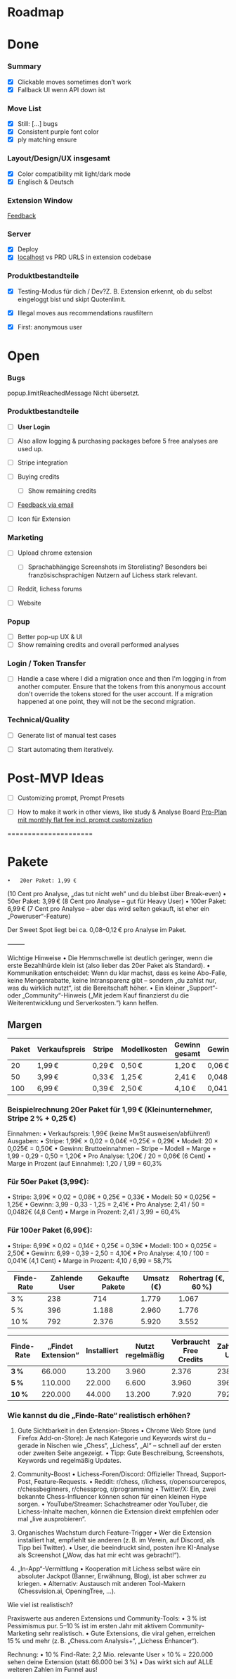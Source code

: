 # Roadmap

# Done
### Summary

- [x]  Clickable moves sometimes don’t work
- [x]  Fallback UI wenn API down ist

### Move List

- [x]  Still: […] bugs
- [x]  Consistent purple font color
- [x]  ply matching ensure

### Layout/Design/UX insgesamt

- [x]  Color compatibility mit light/dark mode
- [x]  Englisch & Deutsch

### Extension Window
[Feedback](https://www.notion.so/Feedback-202d17641ccf80529777ec1eff192aaa?pvs=21)

### Server
- [x]  Deploy
- [x]  [localhost](http://localhost) vs PRD URLS in extension codebase

### Produktbestandteile
- [x]  Testing-Modus für dich / Dev?Z. B. Extension erkennt, ob du selbst eingeloggt bist und skipt Quotenlimit.
- [x]  Illegal moves aus recommendations rausfiltern
- [x]  First: anonymous user


# Open
### Bugs
popup.limitReachedMessage Nicht übersetzt. 

### Produktbestandteile
- [ ]  **User Login**
- [ ]  Also allow logging & purchasing packages before 5 free analyses are used up.
- [ ]  Stripe integration
- [ ]  Buying credits
    - [ ]  Show remaining credits
- [ ]  [Feedback via email](https://www.notion.so/jonathanglasmeyer/Feedback-UX-202d17641ccf80529777ec1eff192aaa?pvs=25)
- [ ]  Icon für Extension


### Marketing
- [ ]  Upload chrome extension
    - [ ]  Sprachabhängige Screenshots im Storelisting? Besonders bei französischsprachigen Nutzern auf Lichess stark relevant.
- [ ]  Reddit, lichess forums
- [ ]  Website


### Popup
- [ ]  Better pop-up UX & UI
- [ ]  Show remaining credits and overall performed analyses 

### Login / Token Transfer
- [ ]  Handle a case where I did a migration once and then I'm logging in from another computer. Ensure that the tokens from this anonymous account don't override the tokens stored for the user account. If a migration happened at one point, they will not be the second migration. 

### Technical/Quality
- [ ]  Generate list of manual test cases
- [ ]  Start automating them iteratively. 


# Post-MVP Ideas
- [ ]  Customizing prompt, Prompt Presets
- [ ]  How to make it work in other views, like study & Analyse Board
[Pro-Plan mit monthly flat fee incl. prompt customization ](https://www.notion.so/Pro-Plan-mit-monthly-flat-fee-incl-prompt-customization-202d17641ccf801e9516cc067a70ea66?pvs=21)


=====================

# Pakete

	•	20er Paket: 1,99 €
(10 Cent pro Analyse, „das tut nicht weh“ und du bleibst über Break-even)
	•	50er Paket: 3,99 €
(8 Cent pro Analyse – gut für Heavy User)
	•	100er Paket: 6,99 €
(7 Cent pro Analyse – aber das wird selten gekauft, ist eher ein „Poweruser“-Feature)

Der Sweet Spot liegt bei ca. 0,08–0,12 € pro Analyse im Paket.

⸻

Wichtige Hinweise
	•	Die Hemmschwelle ist deutlich geringer, wenn die erste Bezahlhürde klein ist (also lieber das 20er Paket als Standard).
	•	Kommunikation entscheidet:
Wenn du klar machst, dass es keine Abo-Falle, keine Mengenrabatte, keine Intransparenz gibt – sondern „du zahlst nur, was du wirklich nutzt“, ist die Bereitschaft höher.
	•	Ein kleiner „Support“- oder „Community“-Hinweis („Mit jedem Kauf finanzierst du die Weiterentwicklung und Serverkosten.“) kann helfen.

## Margen
| **Paket** | **Verkaufspreis** | **Stripe** | **Modellkosten** | **Gewinn gesamt** | **Gewinn/Analyse** | **Marge %** |
|-----------|-------------------|------------|------------------|-------------------|--------------------|-------------|
| 20        | 1,99 €            | 0,29 €     | 0,50 €           | 1,20 €            | 0,06 €             | 60 %        |
| 50        | 3,99 €            | 0,33 €     | 1,25 €           | 2,41 €            | 0,048 €            | 60 %        |
| 100       | 6,99 €            | 0,39 €     | 2,50 €           | 4,10 €            | 0,041 €            | 59 %        |

### Beispielrechnung 20er Paket für 1,99 € (Kleinunternehmer, Stripe 2 % + 0,25 €)

Einnahmen:
•	Verkaufspreis: 1,99€ (keine MwSt ausweisen/abführen!)
Ausgaben:
•	Stripe: 1,99€ × 0,02 = 0,04€ +0,25€ = 0,29€
•	Modell: 20 × 0,025€ = 0,50€
•	Gewinn: Bruttoeinnahmen – Stripe – Modell = Marge = 1,99 - 0,29 - 0,50 = 1,20€
•	Pro Analyse: 1,20€ / 20 = 0,06€ (6 Cent)
•	Marge in Prozent (auf Einnahme): 1,20 / 1,99 = 60,3%

### Für 50er Paket (3,99€):
•	Stripe: 3,99€ × 0,02 = 0,08€ + 0,25€ = 0,33€
•	Modell: 50 × 0,025€ = 1,25€
•	Gewinn: 3,99 - 0,33 - 1,25 = 2,41€
•	Pro Analyse: 2,41 / 50 = 0,0482€ (4,8 Cent)
•	Marge in Prozent: 2,41 / 3,99 = 60,4%

### Für 100er Paket (6,99€):
•	Stripe: 6,99€ × 0,02 = 0,14€ + 0,25€ = 0,39€
•	Modell: 100 × 0,025€ = 2,50€
•	Gewinn: 6,99 - 0,39 - 2,50 = 4,10€
•	Pro Analyse: 4,10 / 100 = 0,041€ (4,1 Cent)
•	Marge in Prozent: 4,10 / 6,99 = 58,7%

| **Finde-Rate** | **Zahlende User** | **Gekaufte Pakete** | **Umsatz (€)** | **Rohertrag (€, 60 %)** |
|----------------|-------------------|---------------------|----------------|-------------------------|
| 3 %            | 238               | 714                 | 1.779          | 1.067                   |
| 5 %            | 396               | 1.188               | 2.960          | 1.776                   |
| 10 %           | 792               | 2.376               | 5.920          | 3.552                   |

| **Finde-Rate** | **„Findet Extension“** | **Installiert** | **Nutzt regelmäßig** | **Verbraucht Free Credits** | **Zahlende User** | **Gekaufte Pakete** | **Umsatz gesamt (€)** |
|----------------|------------------------|-----------------|----------------------|-----------------------------|-------------------|---------------------|-----------------------|
| **3 %**        | 66.000                 | 13.200          | 3.960                | 2.376                       | 238               | 714                 | 1.779                 |
| **5 %**        | 110.000                | 22.000          | 6.600                | 3.960                       | 396               | 1.188               | 2.960                 |
| **10 %**       | 220.000                | 44.000          | 13.200               | 7.920                       | 792               | 2.376               | 5.920                 |

### Wie kannst du die „Finde-Rate“ realistisch erhöhen?

1. Gute Sichtbarkeit in den Extension-Stores
	•	Chrome Web Store (und Firefox Add-on-Store):
Je nach Kategorie und Keywords wirst du – gerade in Nischen wie „Chess“, „Lichess“, „AI“ – schnell auf der ersten oder zweiten Seite angezeigt.
	•	Tipp: Gute Beschreibung, Screenshots, Keywords und regelmäßig Updates.

2. Community-Boost
	•	Lichess-Foren/Discord: Offizieller Thread, Support-Post, Feature-Requests.
	•	Reddit: r/chess, r/lichess, r/opensourcerepos, r/chessbeginners, r/chessprog, r/programming
	•	Twitter/X: Ein, zwei bekannte Chess-Influencer können schon für einen kleinen Hype sorgen.
	•	YouTube/Streamer: Schachstreamer oder YouTuber, die Lichess-Inhalte machen, können die Extension direkt empfehlen oder mal „live ausprobieren“.

3. Organisches Wachstum durch Feature-Trigger
	•	Wer die Extension installiert hat, empfiehlt sie anderen (z. B. im Verein, auf Discord, als Tipp bei Twitter).
	•	User, die beeindruckt sind, posten ihre KI-Analyse als Screenshot („Wow, das hat mir echt was gebracht!“).

4. „In-App“-Vermittlung
	•	Kooperation mit Lichess selbst wäre ein absoluter Jackpot (Banner, Erwähnung, Blog), ist aber schwer zu kriegen.
	•	Alternativ: Austausch mit anderen Tool-Makern (Chessvision.ai, OpeningTree, …).

Wie viel ist realistisch?

Praxiswerte aus anderen Extensions und Community-Tools:
	•	3 % ist Pessimismus pur.
5–10 % ist im ersten Jahr mit aktivem Community-Marketing sehr realistisch.
	•	Gute Extensions, die viral gehen, erreichen 15 % und mehr (z. B. „Chess.com Analysis+“, „Lichess Enhancer“).

Rechnung:
	•	10 % Find-Rate:
2,2 Mio. relevante User × 10 % = 220.000 sehen deine Extension
(statt 66.000 bei 3 %)
	•	Das wirkt sich auf ALLE weiteren Zahlen im Funnel aus!